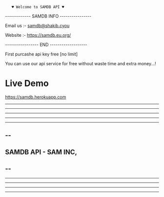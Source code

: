        ♥ Welcome to SAMDB API ♥


------------- SAMDB INFO ----------------

Email us :- samdb@shakib.cyou

Website :- https://samdb.eu.org/



----------------- END -------------------


First purcashe api key free [no limit]



You can use our api service for free without waste time and extra money...!


# Live Demo

https://samdb.herokuapp.com


---------------------------
----------------------
---------------
----------
-----
--
-
SAMDB API - SAM INC,
-
--
-----
-----------
----------------
------------------------
-----------------------------


